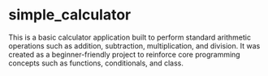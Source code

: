 # simple_calculator
This is a basic calculator application built to perform standard arithmetic operations such as addition, subtraction, multiplication, and division. It was created as a beginner-friendly project to reinforce core programming concepts such as functions, conditionals, and class.
